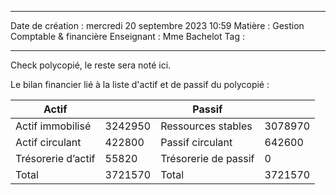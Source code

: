  ---

 Date de création : mercredi 20 septembre 2023 10:59
 Matière : Gestion Comptable & financière
 Enseignant : Mme Bachelot
 Tag :

---

Check polycopié, le reste sera noté ici.

Le bilan financier lié à la liste d'actif et de passif du polycopié :

| Actif              |         | Passif               |         |
| ------------------ | ------- | -------------------- | ------- |
| Actif immobilisé   | 3242950 | Ressources stables   | 3078970 |
| Actif circulant    | 422800  | Passif circulant     | 642600  |
| Trésorerie d’actif | 55820   | Trésorerie de passif | 0       |
| Total              | 3721570 | Total                | 3721570 |

